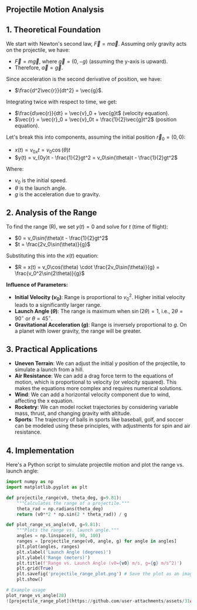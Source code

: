 ## Projectile Motion Analysis

## 1. Theoretical Foundation

We start with Newton's second law, $\vec{F} = m\vec{a}$. Assuming only gravity acts on the projectile, we have:

* $\vec{F} = m\vec{g}$, where $\vec{g} = (0, -g)$ (assuming the y-axis is upward).
* Therefore, $\vec{a} = \vec{g}$.

Since acceleration is the second derivative of position, we have:

* $\frac{d^2\vec{r}}{dt^2} = \vec{g}$.

Integrating twice with respect to time, we get:

* $\frac{d\vec{r}}{dt} = \vec{v}_0 + \vec{g}t$ (velocity equation).
* $\vec{r} = \vec{r}_0 + \vec{v}_0t + \frac{1}{2}\vec{g}t^2$ (position equation).

Let's break this into components, assuming the initial position $\vec{r}_0 = (0, 0)$:

* $x(t) = v_{0x}t = v_0\cos(\theta)t$
* $y(t) = v_{0y}t - \frac{1}{2}gt^2 = v_0\sin(\theta)t - \frac{1}{2}gt^2$

Where:

* $v_0$ is the initial speed.
* $\theta$ is the launch angle.
* $g$ is the acceleration due to gravity.

## 2. Analysis of the Range

To find the range (R), we set $y(t) = 0$ and solve for $t$ (time of flight):

* $0 = v_0\sin(\theta)t - \frac{1}{2}gt^2$
* $t = \frac{2v_0\sin(\theta)}{g}$

Substituting this into the $x(t)$ equation:

* $R = x(t) = v_0\cos(\theta) \cdot \frac{2v_0\sin(\theta)}{g} = \frac{v_0^2\sin(2\theta)}{g}$

**Influence of Parameters:**

* **Initial Velocity ($v_0$)**: Range is proportional to $v_0^2$. Higher initial velocity leads to a significantly larger range.
* **Launch Angle ($\theta$)**: The range is maximum when $\sin(2\theta) = 1$, i.e., $2\theta = 90^\circ$ or $\theta = 45^\circ$.
* **Gravitational Acceleration ($g$)**: Range is inversely proportional to $g$. On a planet with lower gravity, the range will be greater.

## 3. Practical Applications

* **Uneven Terrain**: We can adjust the initial y position of the projectile, to simulate a launch from a hill.
* **Air Resistance**: We can add a drag force term to the equations of motion, which is proportional to velocity (or velocity squared). This makes the equations more complex and requires numerical solutions.
* **Wind**: We can add a horizontal velocity component due to wind, affecting the x equation.
* **Rocketry**: We can model rocket trajectories by considering variable mass, thrust, and changing gravity with altitude.
* **Sports**: The trajectory of balls in sports like baseball, golf, and soccer can be modeled using these principles, with adjustments for spin and air resistance.

## 4. Implementation

Here's a Python script to simulate projectile motion and plot the range vs. launch angle:

```python
import numpy as np
import matplotlib.pyplot as plt

def projectile_range(v0, theta_deg, g=9.81):
    """Calculates the range of a projectile."""
    theta_rad = np.radians(theta_deg)
    return (v0**2 * np.sin(2 * theta_rad)) / g

def plot_range_vs_angle(v0, g=9.81):
    """Plots the range vs. launch angle."""
    angles = np.linspace(0, 90, 100)
    ranges = [projectile_range(v0, angle, g) for angle in angles]
    plt.plot(angles, ranges)
    plt.xlabel('Launch Angle (degrees)')
    plt.ylabel('Range (meters)')
    plt.title(f'Range vs. Launch Angle (v0={v0} m/s, g={g} m/s^2)')
    plt.grid(True)
    plt.savefig('projectile_range_plot.png') # Save the plot as an image
    plt.show()

# Example usage
plot_range_vs_angle(20)
![projectile_range_plot](https://github.com/user-attachments/assets/31a1c74d-f54d-4013-8252-ff11da3ebd5e)
